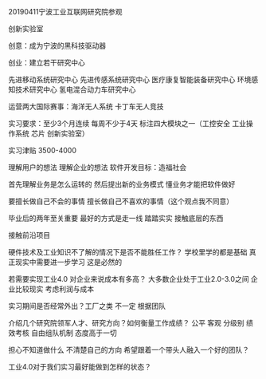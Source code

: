 20190411宁波工业互联网研究院参观

创新实验室

创意：成为宁波的黑科技驱动器

创业：建立若干研究中心

先进移动系统研究中心 先进传感系统研究中心 医疗康复智能装备研究中心 环境感知技术研究中心 氢电混合动力车研究中心

运营两大国际赛事：海洋无人系统 卡丁车无人竞技

实习要求：至少3个月连续 每周不少于4天 标注四大模块之一（工控安全 工业操作系统 芯片 创新实验室）

实习津贴 3500-4000

理解用户的想法 理解企业的想法
软件开发目标：造福社会

首先理解业务是怎么运转的 然后提出新的业务模式
懂业务才能把软件做好

要擅长做自己不会的事情
擅长做自己不喜欢的事情（这个观点我不同意）

毕业后的两年至关重要
最好的方式是走一线 踏踏实实
接触底层的东西

接触前沿项目

硬件技术及工业知识不了解的情况下是否不能胜任工作？
学校里学的都是基础 真正现实中需要进一步学习 这是必然的

若需要实现工业4.0 对企业来说成本有多高？
大多数企业处于工业2.0-3.0之间 企业比较现实 考虑利润与成本

实习期间是否经常外出？工厂之类
不一定 根据团队

介绍几个研究院领军人才、研究方向？如何衡量工作成绩？
公平 客观 分级别 绩效考核 自由组队机制
态度高于一切

担心不知道做什么 不清楚自己的方向 希望跟着一个带头人融入一个好的团队？

工业4.0对于我们实习最好能做到怎样的状态？
